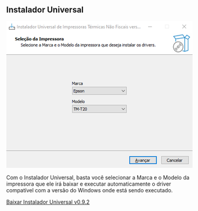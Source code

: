 ## Instalador Universal
![](img/Screenshot_1.png)

Com o Instalador Universal, basta você selecionar a Marca e o Modelo da impressora que ele irá baixar e executar automaticamente o driver compatível com a versão do Windows onde está sendo executado.

[Baixar Instalador Universal v0.9.2](Output/Instalador_Universal_0.9.2.exe)
